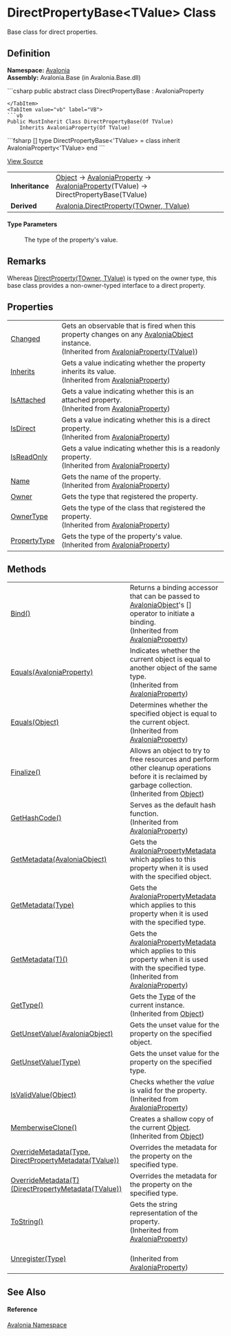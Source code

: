 # DirectPropertyBase&lt;TValue&gt; Class


Base class for direct properties.



## Definition
**Namespace:** <a href="N_Avalonia">Avalonia</a>  
**Assembly:** Avalonia.Base (in Avalonia.Base.dll)

<Tabs groupId="api-code-preview">
<TabItem value="csharp" label="C#">
```csharp
public abstract class DirectPropertyBase<TValue> : AvaloniaProperty<TValue>

```
</TabItem>
<TabItem value="vb" label="VB">
```vb
Public MustInherit Class DirectPropertyBase(Of TValue)
	Inherits AvaloniaProperty(Of TValue)
```
</TabItem>
<TabItem value="fsharp" label="F#">
```fsharp
[<AbstractClassAttribute>]
type DirectPropertyBase<'TValue> = 
    class
        inherit AvaloniaProperty<'TValue>
    end
```
</TabItem>
</Tabs>



<a href="https://github.com/AvaloniaUI/Avalonia/tree/master/src/Avalonia.Base/DirectPropertyBase.cs" title="View the source code">View Source</a>

<table>
<tr><td><strong>Inheritance</strong></td><td><a href="https://learn.microsoft.com/dotnet/api/system.object" target="_blank" rel="noopener noreferrer">Object</a>  →  <a href="T_Avalonia_AvaloniaProperty">AvaloniaProperty</a>  →  <a href="T_Avalonia_AvaloniaProperty_1">AvaloniaProperty</a>(TValue)  →  DirectPropertyBase(TValue)</td></tr>
<tr><td><strong>Derived</strong></td><td><a href="T_Avalonia_DirectProperty_2">Avalonia.DirectProperty(TOwner, TValue)</a></td></tr>
</table>



#### Type Parameters
<dl><dt /><dd>The type of the property's value.</dd></dl>

## Remarks
Whereas <a href="T_Avalonia_DirectProperty_2">DirectProperty(TOwner, TValue)</a> is typed on the owner type, this base class provides a non-owner-typed interface to a direct property.

## Properties
<table>
<tr>
<td><a href="P_Avalonia_AvaloniaProperty_1_Changed">Changed</a></td>
<td>Gets an observable that is fired when this property changes on any <a href="T_Avalonia_AvaloniaObject">AvaloniaObject</a> instance.<br />(Inherited from <a href="T_Avalonia_AvaloniaProperty_1">AvaloniaProperty(TValue)</a>)</td>
</tr>
<tr>
<td><a href="P_Avalonia_AvaloniaProperty_Inherits">Inherits</a></td>
<td>Gets a value indicating whether the property inherits its value.<br />(Inherited from <a href="T_Avalonia_AvaloniaProperty">AvaloniaProperty</a>)</td>
</tr>
<tr>
<td><a href="P_Avalonia_AvaloniaProperty_IsAttached">IsAttached</a></td>
<td>Gets a value indicating whether this is an attached property.<br />(Inherited from <a href="T_Avalonia_AvaloniaProperty">AvaloniaProperty</a>)</td>
</tr>
<tr>
<td><a href="P_Avalonia_AvaloniaProperty_IsDirect">IsDirect</a></td>
<td>Gets a value indicating whether this is a direct property.<br />(Inherited from <a href="T_Avalonia_AvaloniaProperty">AvaloniaProperty</a>)</td>
</tr>
<tr>
<td><a href="P_Avalonia_AvaloniaProperty_IsReadOnly">IsReadOnly</a></td>
<td>Gets a value indicating whether this is a readonly property.<br />(Inherited from <a href="T_Avalonia_AvaloniaProperty">AvaloniaProperty</a>)</td>
</tr>
<tr>
<td><a href="P_Avalonia_AvaloniaProperty_Name">Name</a></td>
<td>Gets the name of the property.<br />(Inherited from <a href="T_Avalonia_AvaloniaProperty">AvaloniaProperty</a>)</td>
</tr>
<tr>
<td><a href="P_Avalonia_DirectPropertyBase_1_Owner">Owner</a></td>
<td>Gets the type that registered the property.</td>
</tr>
<tr>
<td><a href="P_Avalonia_AvaloniaProperty_OwnerType">OwnerType</a></td>
<td>Gets the type of the class that registered the property.<br />(Inherited from <a href="T_Avalonia_AvaloniaProperty">AvaloniaProperty</a>)</td>
</tr>
<tr>
<td><a href="P_Avalonia_AvaloniaProperty_PropertyType">PropertyType</a></td>
<td>Gets the type of the property's value.<br />(Inherited from <a href="T_Avalonia_AvaloniaProperty">AvaloniaProperty</a>)</td>
</tr>
</table>

## Methods
<table>
<tr>
<td><a href="M_Avalonia_AvaloniaProperty_Bind">Bind()</a></td>
<td>Returns a binding accessor that can be passed to <a href="T_Avalonia_AvaloniaObject">AvaloniaObject</a>'s [] operator to initiate a binding.<br />(Inherited from <a href="T_Avalonia_AvaloniaProperty">AvaloniaProperty</a>)</td>
</tr>
<tr>
<td><a href="M_Avalonia_AvaloniaProperty_Equals">Equals(AvaloniaProperty)</a></td>
<td>Indicates whether the current object is equal to another object of the same type.<br />(Inherited from <a href="T_Avalonia_AvaloniaProperty">AvaloniaProperty</a>)</td>
</tr>
<tr>
<td><a href="M_Avalonia_AvaloniaProperty_Equals_1">Equals(Object)</a></td>
<td>Determines whether the specified object is equal to the current object.<br />(Inherited from <a href="T_Avalonia_AvaloniaProperty">AvaloniaProperty</a>)</td>
</tr>
<tr>
<td><a href="https://learn.microsoft.com/dotnet/api/system.object.finalize" target="_blank" rel="noopener noreferrer">Finalize()</a></td>
<td>Allows an object to try to free resources and perform other cleanup operations before it is reclaimed by garbage collection.<br />(Inherited from <a href="https://learn.microsoft.com/dotnet/api/system.object" target="_blank" rel="noopener noreferrer">Object</a>)</td>
</tr>
<tr>
<td><a href="M_Avalonia_AvaloniaProperty_GetHashCode">GetHashCode()</a></td>
<td>Serves as the default hash function.<br />(Inherited from <a href="T_Avalonia_AvaloniaProperty">AvaloniaProperty</a>)</td>
</tr>
<tr>
<td><a href="M_Avalonia_DirectPropertyBase_1_GetMetadata">GetMetadata(AvaloniaObject)</a></td>
<td>Gets the <a href="T_Avalonia_AvaloniaPropertyMetadata">AvaloniaPropertyMetadata</a> which applies to this property when it is used with the specified object.</td>
</tr>
<tr>
<td><a href="M_Avalonia_DirectPropertyBase_1_GetMetadata_1">GetMetadata(Type)</a></td>
<td>Gets the <a href="T_Avalonia_AvaloniaPropertyMetadata">AvaloniaPropertyMetadata</a> which applies to this property when it is used with the specified type.</td>
</tr>
<tr>
<td><a href="M_Avalonia_AvaloniaProperty_GetMetadata__1">GetMetadata(T)()</a></td>
<td>Gets the <a href="T_Avalonia_AvaloniaPropertyMetadata">AvaloniaPropertyMetadata</a> which applies to this property when it is used with the specified type.<br />(Inherited from <a href="T_Avalonia_AvaloniaProperty">AvaloniaProperty</a>)</td>
</tr>
<tr>
<td><a href="https://learn.microsoft.com/dotnet/api/system.object.gettype" target="_blank" rel="noopener noreferrer">GetType()</a></td>
<td>Gets the <a href="https://learn.microsoft.com/dotnet/api/system.type" target="_blank" rel="noopener noreferrer">Type</a> of the current instance.<br />(Inherited from <a href="https://learn.microsoft.com/dotnet/api/system.object" target="_blank" rel="noopener noreferrer">Object</a>)</td>
</tr>
<tr>
<td><a href="M_Avalonia_DirectPropertyBase_1_GetUnsetValue">GetUnsetValue(AvaloniaObject)</a></td>
<td>Gets the unset value for the property on the specified object.</td>
</tr>
<tr>
<td><a href="M_Avalonia_DirectPropertyBase_1_GetUnsetValue_1">GetUnsetValue(Type)</a></td>
<td>Gets the unset value for the property on the specified type.</td>
</tr>
<tr>
<td><a href="M_Avalonia_AvaloniaProperty_IsValidValue">IsValidValue(Object)</a></td>
<td>Checks whether the <em>value</em> is valid for the property.<br />(Inherited from <a href="T_Avalonia_AvaloniaProperty">AvaloniaProperty</a>)</td>
</tr>
<tr>
<td><a href="https://learn.microsoft.com/dotnet/api/system.object.memberwiseclone" target="_blank" rel="noopener noreferrer">MemberwiseClone()</a></td>
<td>Creates a shallow copy of the current <a href="https://learn.microsoft.com/dotnet/api/system.object" target="_blank" rel="noopener noreferrer">Object</a>.<br />(Inherited from <a href="https://learn.microsoft.com/dotnet/api/system.object" target="_blank" rel="noopener noreferrer">Object</a>)</td>
</tr>
<tr>
<td><a href="M_Avalonia_DirectPropertyBase_1_OverrideMetadata">OverrideMetadata(Type, DirectPropertyMetadata(TValue))</a></td>
<td>Overrides the metadata for the property on the specified type.</td>
</tr>
<tr>
<td><a href="M_Avalonia_DirectPropertyBase_1_OverrideMetadata__1">OverrideMetadata(T)(DirectPropertyMetadata(TValue))</a></td>
<td>Overrides the metadata for the property on the specified type.</td>
</tr>
<tr>
<td><a href="M_Avalonia_AvaloniaProperty_ToString">ToString()</a></td>
<td>Gets the string representation of the property.<br />(Inherited from <a href="T_Avalonia_AvaloniaProperty">AvaloniaProperty</a>)</td>
</tr>
<tr>
<td><a href="M_Avalonia_AvaloniaProperty_Unregister">Unregister(Type)</a></td>
<td><br />(Inherited from <a href="T_Avalonia_AvaloniaProperty">AvaloniaProperty</a>)</td>
</tr>
</table>

## See Also


#### Reference
<a href="N_Avalonia">Avalonia Namespace</a>  

